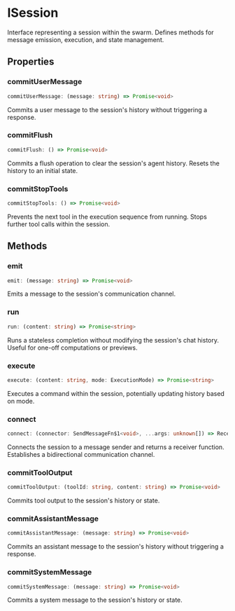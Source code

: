 # ISession

Interface representing a session within the swarm.
Defines methods for message emission, execution, and state management.

## Properties

### commitUserMessage

```ts
commitUserMessage: (message: string) => Promise<void>
```

Commits a user message to the session's history without triggering a response.

### commitFlush

```ts
commitFlush: () => Promise<void>
```

Commits a flush operation to clear the session's agent history.
Resets the history to an initial state.

### commitStopTools

```ts
commitStopTools: () => Promise<void>
```

Prevents the next tool in the execution sequence from running.
Stops further tool calls within the session.

## Methods

### emit

```ts
emit: (message: string) => Promise<void>
```

Emits a message to the session's communication channel.

### run

```ts
run: (content: string) => Promise<string>
```

Runs a stateless completion without modifying the session's chat history.
Useful for one-off computations or previews.

### execute

```ts
execute: (content: string, mode: ExecutionMode) => Promise<string>
```

Executes a command within the session, potentially updating history based on mode.

### connect

```ts
connect: (connector: SendMessageFn$1<void>, ...args: unknown[]) => ReceiveMessageFn<string>
```

Connects the session to a message sender and returns a receiver function.
Establishes a bidirectional communication channel.

### commitToolOutput

```ts
commitToolOutput: (toolId: string, content: string) => Promise<void>
```

Commits tool output to the session's history or state.

### commitAssistantMessage

```ts
commitAssistantMessage: (message: string) => Promise<void>
```

Commits an assistant message to the session's history without triggering a response.

### commitSystemMessage

```ts
commitSystemMessage: (message: string) => Promise<void>
```

Commits a system message to the session's history or state.
